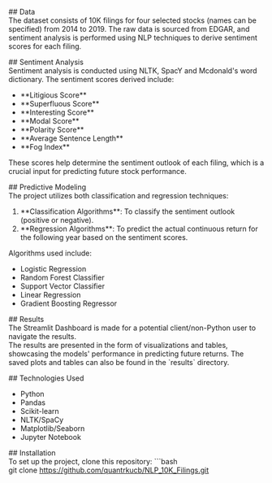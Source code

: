   
\## Data  
The dataset consists of 10K filings for four selected stocks (names can
be specified) from 2014 to 2019. The raw data is sourced from EDGAR, and sentiment analysis is performed using NLP techniques
to derive sentiment scores for each filing. 
  
\## Sentiment Analysis  
Sentiment analysis is conducted using NLTK, SpacY and Mcdonald's word dictionary. The sentiment scores derived include:  
- \*\*Litigious Score\*\*  
- \*\*Superfluous Score\*\*  
- \*\*Interesting Score\*\*  
- \*\*Modal Score\*\*  
- \*\*Polarity Score\*\*  
- \*\*Average Sentence Length\*\*  
- \*\*Fog Index\*\*  
  
These scores help determine the sentiment outlook of each filing, which
is a crucial input for predicting future stock performance.  
  
\## Predictive Modeling  
The project utilizes both classification and regression techniques:  
1. \*\*Classification Algorithms\*\*: To classify the sentiment outlook
(positive or negative).  
2. \*\*Regression Algorithms\*\*: To predict the actual continuous
return for the following year based on the sentiment scores.  
  
Algorithms used include:  
- Logistic Regression  
- Random Forest Classifier
- Support Vector Classifier
- Linear Regression
- Gradient Boosting Regressor  
  
\## Results  
The Streamlit Dashboard is made for a potential client/non-Python user
to navigate the results.  
The results are presented in the form of visualizations and tables,
showcasing the models\' performance in predicting future returns. The
saved plots and tables can also be found in the \`results\` directory.  
  
\## Technologies Used  
- Python  
- Pandas  
- Scikit-learn  
- NLTK/SpaCy  
- Matplotlib/Seaborn  
- Jupyter Notebook  
  
\## Installation  
To set up the project, clone this repository:
\`\`\`bash  
git clone https://github.com/quantrkucb/NLP_10K_Filings.git
